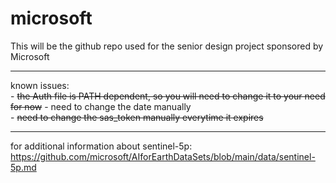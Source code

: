 # microsoft

This will be the github repo used for the senior design project sponsored by Microsoft  
___
known issues:  
    - ~~the Auth file is PATH dependent, so you will need to change it to your need for now~~ 
    - need to change the date manually  
    - ~~need to change the sas_token manually everytime it expires~~  
___
for additional information about sentinel-5p:  
https://github.com/microsoft/AIforEarthDataSets/blob/main/data/sentinel-5p.md

